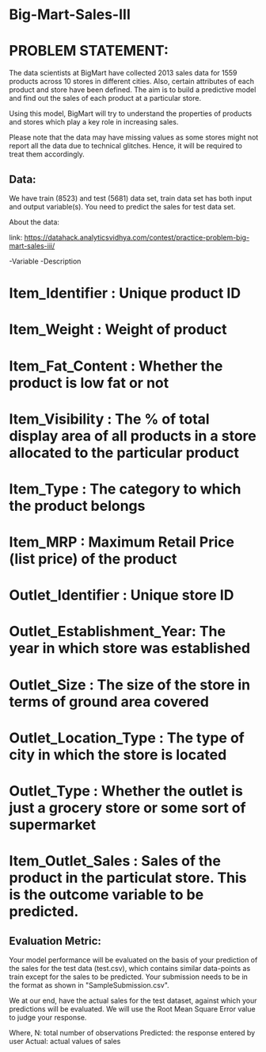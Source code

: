 # Big-Mart-Sales-III
# PROBLEM STATEMENT:

The data scientists at BigMart have collected 2013 sales data for 1559 products across 10 stores in different cities. 
Also, certain attributes of each product and store have been defined.
The aim is to build a predictive model and find out the sales of each product at a particular store.

Using this model, BigMart will try to understand the properties of products and stores which play a key role in increasing sales.

Please note that the data may have missing values as some stores might not report all the data due to technical glitches. 
Hence, it will be required to treat them accordingly.

## Data:
We have train (8523) and test (5681) data set, train data set has both input and output variable(s). 
You need to predict the sales for test data set.

About the data:

link: https://datahack.analyticsvidhya.com/contest/practice-problem-big-mart-sales-iii/

-Variable                   -Description

# Item_Identifier          :    Unique product ID
# Item_Weight              :    Weight of product    	
# Item_Fat_Content         :	  Whether the product is low fat or not
# Item_Visibility          :    The % of total display area of all products in a store allocated to the particular product
# Item_Type                :    The category to which the product belongs
# Item_MRP                 :    Maximum Retail Price (list price) of the product
# Outlet_Identifier        :    Unique store ID
# Outlet_Establishment_Year:    The year in which store was established
# Outlet_Size              :    The size of the store in terms of ground area covered
# Outlet_Location_Type     :    The type of city in which the store is located
# Outlet_Type              :    Whether the outlet is just a grocery store or some sort of supermarket
# Item_Outlet_Sales        :    Sales of the product in the particulat store. This is the outcome variable to be predicted.



## Evaluation Metric:
 
Your model performance will be evaluated on the basis of your prediction of the sales for the test data (test.csv), 
which contains similar data-points as train except for the sales to be predicted. 
Your submission needs to be in the format as shown in "SampleSubmission.csv".

We at our end, have the actual sales for the test dataset, against which your predictions will be evaluated.
We will use the Root Mean Square Error value to judge your response.

Where,
N: total number of observations
Predicted: the response entered by user
Actual: actual values of sales
